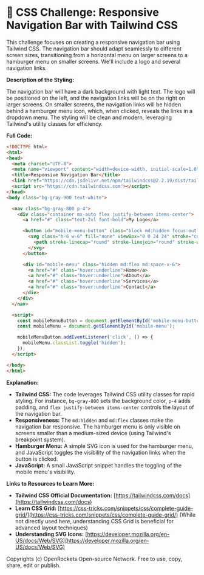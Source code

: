# 🐞 CSS Challenge: Responsive Navigation Bar with Tailwind CSS


This challenge focuses on creating a responsive navigation bar using Tailwind CSS.  The navigation bar should adapt seamlessly to different screen sizes, transitioning from a horizontal menu on larger screens to a hamburger menu on smaller screens.  We'll include a logo and several navigation links.

**Description of the Styling:**

The navigation bar will have a dark background with light text.  The logo will be positioned on the left, and the navigation links will be on the right on larger screens. On smaller screens, the navigation links will be hidden behind a hamburger menu icon, which, when clicked, reveals the links in a dropdown menu.  The styling will be clean and modern, leveraging Tailwind's utility classes for efficiency.


**Full Code:**

```html
<!DOCTYPE html>
<html>
<head>
  <meta charset="UTF-8">
  <meta name="viewport" content="width=device-width, initial-scale=1.0">
  <title>Responsive Navigation Bar</title>
  <link href="https://cdn.jsdelivr.net/npm/tailwindcss@2.2.19/dist/tailwind.min.css" rel="stylesheet">
  <script src="https://cdn.tailwindcss.com"></script>
</head>
<body class="bg-gray-900 text-white">

  <nav class="bg-gray-800 p-4">
    <div class="container mx-auto flex justify-between items-center">
      <a href="#" class="text-2xl font-bold">My Logo</a>

      <button id="mobile-menu-button" class="block md:hidden focus:outline-none">
        <svg class="h-6 w-6" fill="none" viewBox="0 0 24 24" stroke="currentColor">
          <path stroke-linecap="round" stroke-linejoin="round" stroke-width="2" d="M4 6h16M4 12h16M4 18h16"/>
        </svg>
      </button>

      <div id="mobile-menu" class="hidden md:flex md:space-x-6">
        <a href="#" class="hover:underline">Home</a>
        <a href="#" class="hover:underline">About</a>
        <a href="#" class="hover:underline">Services</a>
        <a href="#" class="hover:underline">Contact</a>
      </div>
    </div>
  </nav>

  <script>
    const mobileMenuButton = document.getElementById('mobile-menu-button');
    const mobileMenu = document.getElementById('mobile-menu');

    mobileMenuButton.addEventListener('click', () => {
      mobileMenu.classList.toggle('hidden');
    });
  </script>

</body>
</html>
```


**Explanation:**

* **Tailwind CSS:** The code leverages Tailwind CSS utility classes for rapid styling.  For instance, `bg-gray-800` sets the background color, `p-4` adds padding, and `flex justify-between items-center` controls the layout of the navigation bar.
* **Responsiveness:**  The `md:hidden` and `md:flex` classes make the navigation bar responsive. The hamburger menu is only visible on screens smaller than a medium-sized device (using Tailwind's breakpoint system).
* **Hamburger Menu:**  A simple SVG icon is used for the hamburger menu, and JavaScript toggles the visibility of the navigation links when the button is clicked.
* **JavaScript:** A small JavaScript snippet handles the toggling of the mobile menu's visibility.


**Links to Resources to Learn More:**

* **Tailwind CSS Official Documentation:** [https://tailwindcss.com/docs](https://tailwindcss.com/docs)
* **Learn CSS Grid:** [https://css-tricks.com/snippets/css/complete-guide-grid/](https://css-tricks.com/snippets/css/complete-guide-grid/) (While not directly used here, understanding CSS Grid is beneficial for advanced layout techniques)
* **Understanding SVG Icons:** [https://developer.mozilla.org/en-US/docs/Web/SVG](https://developer.mozilla.org/en-US/docs/Web/SVG)


Copyrights (c) OpenRockets Open-source Network. Free to use, copy, share, edit or publish.

